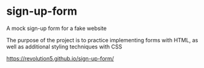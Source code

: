 # sign-up-form
A mock sign-up form for a fake website

The purpose of the project is to practice implementing forms with HTML, as well as additional styling techniques with CSS

https://revolution5.github.io/sign-up-form/
